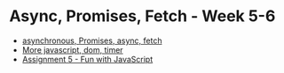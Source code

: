 # Async, Promises, Fetch - Week 5-6

- [asynchronous, Promises, async, fetch](01_asynchronous_promises_async_fetch.md)
- [More javascript, dom, timer](02_more_javascript_dom_timer.md)
- [Assignment 5 - Fun with JavaScript](assignment_05_prompt.pdf)
